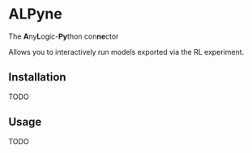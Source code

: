 # ALPyne

The **A**ny**L**ogic-**Py**thon con**ne**ctor

Allows you to interactively run models exported via the RL experiment.

## Installation

TODO

## Usage

TODO